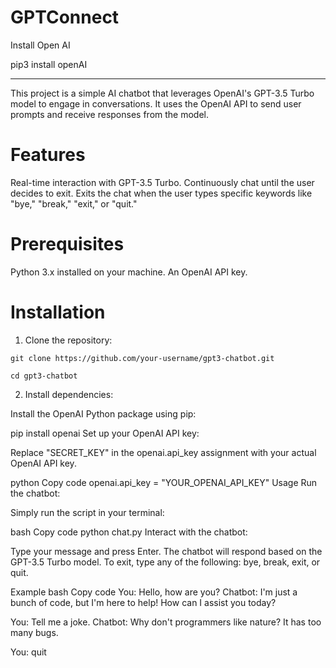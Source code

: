 # GPTConnect

Install Open AI

pip3 install openAI

---
This project is a simple AI chatbot that leverages OpenAI's GPT-3.5 Turbo model to engage in conversations. It uses the OpenAI API to send user prompts and receive responses from the model.

# Features
Real-time interaction with GPT-3.5 Turbo.
Continuously chat until the user decides to exit.
Exits the chat when the user types specific keywords like "bye," "break," "exit," or "quit."
# Prerequisites
Python 3.x installed on your machine.
An OpenAI API key.
# Installation
1. Clone the repository:

```
git clone https://github.com/your-username/gpt3-chatbot.git

cd gpt3-chatbot
```

2. Install dependencies:

Install the OpenAI Python package using pip:


pip install openai
Set up your OpenAI API key:

Replace "SECRET_KEY" in the openai.api_key assignment with your actual OpenAI API key.

python
Copy code
openai.api_key = "YOUR_OPENAI_API_KEY"
Usage
Run the chatbot:

Simply run the script in your terminal:

bash
Copy code
python chat.py
Interact with the chatbot:

Type your message and press Enter. The chatbot will respond based on the GPT-3.5 Turbo model. To exit, type any of the following: bye, break, exit, or quit.

Example
bash
Copy code
You: Hello, how are you?
Chatbot: I'm just a bunch of code, but I'm here to help! How can I assist you today?

You: Tell me a joke.
Chatbot: Why don't programmers like nature? It has too many bugs.

You: quit